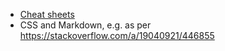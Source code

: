 * [Cheat sheets](https://github.com/Daniel-Mietchen/learning2code/blob/master/cheatsheets.md#css)
* CSS and Markdown, e.g. as per https://stackoverflow.com/a/19040921/446855
